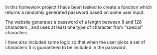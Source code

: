 In this homework project I have been tasked to create a function which returns a randomly generated password based on some user input.

The website generates a password of a length between 8 and 128 characters , and uses at least one type of character from "special" characters

I have also included some logic so that when the user picks a set of characters it is guaranteed to be included in the password.

